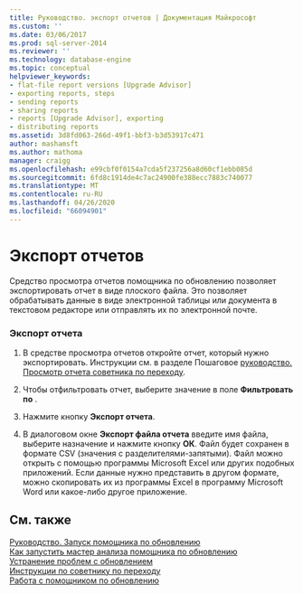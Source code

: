 ```yaml
---
title: Руководство. экспорт отчетов | Документация Майкрософт
ms.custom: ''
ms.date: 03/06/2017
ms.prod: sql-server-2014
ms.reviewer: ''
ms.technology: database-engine
ms.topic: conceptual
helpviewer_keywords:
- flat-file report versions [Upgrade Advisor]
- exporting reports, steps
- sending reports
- sharing reports
- reports [Upgrade Advisor], exporting
- distributing reports
ms.assetid: 3d8fd063-266d-49f1-bbf3-b3d53917c471
author: mashamsft
ms.author: mathoma
manager: craigg
ms.openlocfilehash: e99cbf0f0154a7cda5f237256a8d60cf1ebb085d
ms.sourcegitcommit: 6fd8c1914de4c7ac24900fe388ecc7883c740077
ms.translationtype: MT
ms.contentlocale: ru-RU
ms.lasthandoff: 04/26/2020
ms.locfileid: "66094901"
---
```

# <a name="how-to-export-reports"></a>Экспорт отчетов
  Средство просмотра отчетов помощника по обновлению позволяет экспортировать отчет в виде плоского файла. Это позволяет обрабатывать данные в виде электронной таблицы или документа в текстовом редакторе или отправлять их по электронной почте.  
  
### <a name="to-export-a-report"></a>Экспорт отчета  
  
1.  В средстве просмотра отчетов откройте отчет, который нужно экспортировать. Инструкции см. в разделе Пошаговое [руководство. Просмотр отчета советника по переходу](../../../2014/sql-server/install/how-to-view-an-upgrade-advisor-report.md).  
  
2.  Чтобы отфильтровать отчет, выберите значение в поле **Фильтровать по** .  
  
3.  Нажмите кнопку **Экспорт отчета**.  
  
4.  В диалоговом окне **Экспорт файла отчета** введите имя файла, выберите назначение и нажмите кнопку **ОК**. Файл будет сохранен в формате CSV (значения с разделителями-запятыми). Файл можно открыть с помощью программы Microsoft Excel или других подобных приложений. Если данные нужно представить в другом формате, можно скопировать их из программы Excel в программу Microsoft Word или какое-либо другое приложение.  
  
## <a name="see-also"></a>См. также  
 [Руководство. Запуск помощника по обновлению](../../../2014/sql-server/install/how-to-launch-upgrade-advisor.md)   
 [Как запустить мастер анализа помощника по обновлению](../../../2014/sql-server/install/how-to-run-the-upgrade-advisor-analysis-wizard.md)   
 [Устранение проблем с обновлением](../../../2014/sql-server/install/resolving-upgrade-issues.md)   
 [Инструкции по советнику по переходу](../../../2014/sql-server/install/upgrade-advisor-how-to-topics.md)   
 [Работа с помощником по обновлению](../../../2014/sql-server/install/working-with-upgrade-advisor.md)  
  
  
